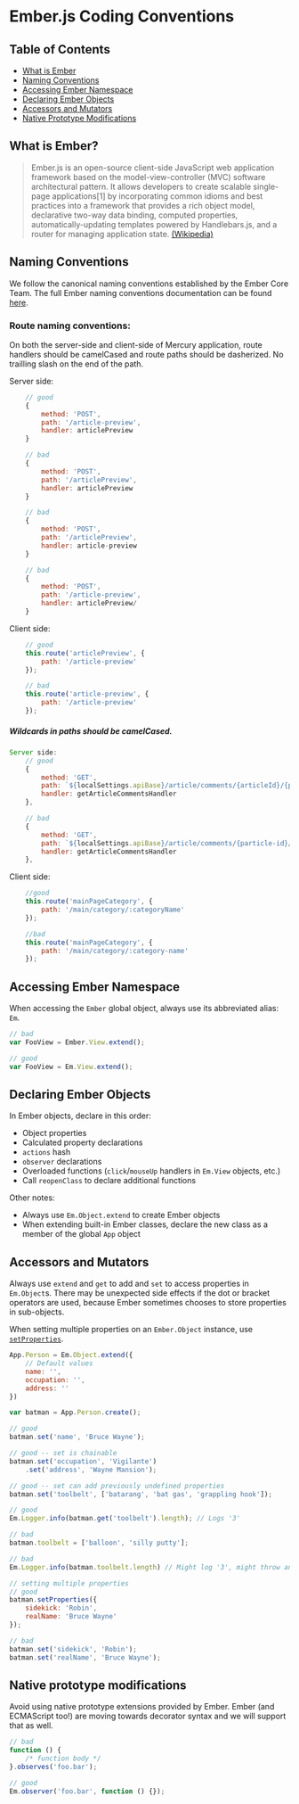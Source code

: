 # Ember.js Coding Conventions

## Table of Contents
* [What is Ember](#what-is-ember)
* [Naming Conventions](#naming-conventions)
* [Accessing Ember Namespace](#accessing-ember-namespace)
* [Declaring Ember Objects](#declaring-ember-objects)
* [Accessors and Mutators](#accessors-and-mutators)
* [Native Prototype Modifications](#native-prototype-modifications)

## What is Ember?
> Ember.js is an open-source client-side JavaScript web application framework based on the model-view-controller (MVC) software architectural pattern. It allows developers to create scalable single-page applications[1] by incorporating common idioms and best practices into a framework that provides a rich object model, declarative two-way data binding, computed properties, automatically-updating templates powered by Handlebars.js, and a router for managing application state. [(Wikipedia)](https://docs.google.com/a/wikia-inc.com/document/d/1c2o5ewMOkHFwrNrQy60bo20a0zO3E-tqNWQ6fiU2NC8/edit#)

## Naming Conventions
We follow the canonical naming conventions established by the Ember Core Team. The full Ember naming conventions documentation can be found [here](http://emberjs.com/guides/concepts/naming-conventions/).

### Route naming conventions:
On both the server-side and client-side of Mercury application, route handlers should be camelCased and route paths should be dasherized.
No trailling slash on the end of the path.

Server side:
```javascript
	// good
	{
		method: 'POST',
		path: '/article-preview',
		handler: articlePreview
	}

	// bad
	{
		method: 'POST',
		path: '/articlePreview',
		handler: articlePreview
	}

	// bad
	{
		method: 'POST',
		path: '/articlePreview',
		handler: article-preview
	}

	// bad
	{
		method: 'POST',
		path: '/article-preview',
		handler: articlePreview/
	}
```
Client side:
```javascript
	// good
	this.route('articlePreview', {
		path: '/article-preview'
	});

	// bad
	this.route('article-preview', {
		path: '/article-preview'
	});
```

##### Wildcards in paths should be camelCased.
```javascript
Server side:
	// good
	{
		method: 'GET',
		path: `${localSettings.apiBase}/article/comments/{articleId}/{page?}`,
		handler: getArticleCommentsHandler
	},

	// bad
	{
		method: 'GET',
		path: `${localSettings.apiBase}/article/comments/{particle-id}/{page?}`,
		handler: getArticleCommentsHandler
	},
```
Client side:
```javascript
	//good
	this.route('mainPageCategory', {
		path: '/main/category/:categoryName'
	});

	//bad
	this.route('mainPageCategory', {
		path: '/main/category/:category-name'
	});
```

## Accessing Ember Namespace
When accessing the `Ember` global object, always use its abbreviated alias: `Em`.

```javascript
// bad
var FooView = Ember.View.extend();

// good
var FooView = Em.View.extend();
```

## Declaring Ember Objects
In Ember objects, declare in this order:
* Object properties
* Calculated property declarations
* `actions` hash
* `observer` declarations
* Overloaded functions (`click`/`mouseUp` handlers in `Em.View` objects, etc.)
* Call `reopenClass` to declare additional functions

Other notes:
* Always use `Em.Object.extend` to create Ember objects
* When extending built-in Ember classes, declare the new class as a member of the global `App` object

## Accessors and Mutators
Always use `extend` and `get` to add and `set` to access properties in `Em.Object`s. There may be unexpected side effects if the dot or bracket operators are used, because Ember sometimes chooses to store properties in sub-objects.

When setting multiple properties on an `Ember.Object` instance, use [`setProperties`](http://emberjs.com/api/classes/Ember.Object.html#method_setProperties).

```javascript
App.Person = Em.Object.extend({
	// Default values
	name: '',
	occupation: '',
	address: ''
})

var batman = App.Person.create();

// good
batman.set('name', 'Bruce Wayne');

// good -- set is chainable
batman.set('occupation', 'Vigilante')
	.set('address', 'Wayne Mansion');

// good -- set can add previously undefined properties
batman.set('toolbelt', ['batarang', 'bat gas', 'grappling hook']);

// good
Em.Logger.info(batman.get('toolbelt').length); // Logs '3'

// bad
batman.toolbelt = ['balloon', 'silly putty'];

// bad
Em.Logger.info(batman.toolbelt.length) // Might log '3', might throw an error

// setting multiple properties
// good
batman.setProperties({
	sidekick: 'Robin',
	realName: 'Bruce Wayne'
});

// bad
batman.set('sidekick', 'Robin');
batman.set('realName', 'Bruce Wayne');
```

## Native prototype modifications
Avoid using native prototype extensions provided by Ember. Ember (and ECMAScript too!) are moving towards decorator syntax and we will support that as well.

```javascript
// bad
function () {
	/* function body */
}.observes('foo.bar');

// good
Em.observer('foo.bar', function () {});
```
